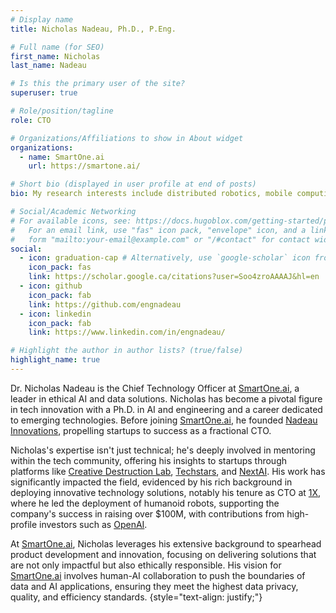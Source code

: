 ```yaml
---
# Display name
title: Nicholas Nadeau, Ph.D., P.Eng.

# Full name (for SEO)
first_name: Nicholas
last_name: Nadeau

# Is this the primary user of the site?
superuser: true

# Role/position/tagline
role: CTO

# Organizations/Affiliations to show in About widget
organizations:
  - name: SmartOne.ai
    url: https://smartone.ai/

# Short bio (displayed in user profile at end of posts)
bio: My research interests include distributed robotics, mobile computing and programmable matter.

# Social/Academic Networking
# For available icons, see: https://docs.hugoblox.com/getting-started/page-builder/#icons
#   For an email link, use "fas" icon pack, "envelope" icon, and a link in the
#   form "mailto:your-email@example.com" or "/#contact" for contact widget.
social:
  - icon: graduation-cap # Alternatively, use `google-scholar` icon from `ai` icon pack
    icon_pack: fas
    link: https://scholar.google.ca/citations?user=Soo4zroAAAAJ&hl=en
  - icon: github
    icon_pack: fab
    link: https://github.com/engnadeau
  - icon: linkedin
    icon_pack: fab
    link: https://www.linkedin.com/in/engnadeau/

# Highlight the author in author lists? (true/false)
highlight_name: true
---
```


Dr. Nicholas Nadeau is the Chief Technology Officer at [SmartOne.ai](https://smartone.ai/), a leader in ethical AI and data solutions. Nicholas has become a pivotal figure in tech innovation with a Ph.D. in AI and engineering and a career dedicated to emerging technologies. Before joining [SmartOne.ai](https://smartone.ai/), he founded [Nadeau Innovations](https://nadeauinnovations.com/), propelling startups to success as a fractional CTO.

Nicholas's expertise isn't just technical; he's deeply involved in mentoring within the tech community, offering his insights to startups through platforms like [Creative Destruction Lab](https://creativedestructionlab.com/mentors/nicholas-nadeau/), [Techstars](https://www.techstars.com/), and [NextAI](https://www.nextcanada.com/our-network/). His work has significantly impacted the field, evidenced by his rich background in deploying innovative technology solutions, notably his tenure as CTO at [1X](https://www.1x.tech/), where he led the deployment of humanoid robots, supporting the company's success in raising over $100M, with contributions from high-profile investors such as [OpenAI](https://openai.com/).

At [SmartOne.ai](https://smartone.ai/), Nicholas leverages his extensive background to spearhead product development and innovation, focusing on delivering solutions that are not only impactful but also ethically responsible. His vision for [SmartOne.ai](https://smartone.ai/) involves human-AI collaboration to push the boundaries of data and AI applications, ensuring they meet the highest data privacy, quality, and efficiency standards.
{style="text-align: justify;"}

